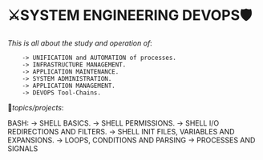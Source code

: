 # :crossed_swords:SYSTEM ENGINEERING DEVOPS:shield:

*This is all about the study and operation of*:

        -> UNIFICATION and AUTOMATION of processes.
        -> INFRASTRUCTURE MANAGEMENT.
        -> APPLICATION MAINTENANCE.
        -> SYSTEM ADMINISTRATION.
        -> APPLICATION MANAGEMENT.
        -> DEVOPS Tool-Chains.


:book:*topics/projects*:

BASH:
        -> SHELL BASICS.
        -> SHELL PERMISSIONS.
        -> SHELL I/O REDIRECTIONS AND FILTERS.
        -> SHELL INIT FILES, VARIABLES AND EXPANSIONS.
        -> LOOPS, CONDITIONS AND PARSING
        -> PROCESSES AND SIGNALS
                                                                                                                                                                                                                               
